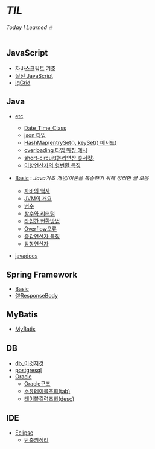 # *TIL*
*Today I Learned 🔥*
<br>
<br>

## JavaScript
* [자바스크립트 기초](https://github.com/keonmon/TIL/blob/main/JavaScript/js_basic.md)
* [실전 JavaScript](https://github.com/keonmon/TIL/tree/main/JavaScript/%EC%8B%A4%EC%A0%84JavaScript)
* [jqGrid](https://github.com/keonmon/TIL/blob/main/JavaScript/jqGrid.md)


## Java
* [etc](https://github.com/keonmon/TIL/tree/main/Java/etc)
  * [Date_Time_Class](https://github.com/keonmon/TIL/blob/main/Java/etc/Date_Time_Class.md)
  * [json 타입](https://github.com/keonmon/TIL/blob/main/Java/etc/Json.md)   
  * [HashMap(entrySet(), keySet() 메서드)](https://github.com/keonmon/TIL/blob/main/Java/etc/HashMap.md)
  * [overloading 타입 매칭 예시](https://github.com/keonmon/TIL/blob/main/Java/etc/overloadingTest.md)
  * [short-circuit(논리연산 숏서킷)](https://github.com/keonmon/TIL/blob/main/Java/etc/short-circuit.md)
  * [이항연산자의 형변환 특징](https://github.com/keonmon/TIL/blob/main/Java/etc/binaryOperator.md)
* [Basic](https://github.com/keonmon/TIL/tree/main/Java/Basic) : *Java기초 개념/이론을 복습하기 위해 정리한 글 모음* 
  * [자바의 역사](https://github.com/keonmon/TIL/blob/main/Java/Basic/history.md)
  * [JVM의 개요](https://github.com/keonmon/TIL/blob/main/Java/Basic/JVM.md)    
  * [변수](https://github.com/keonmon/TIL/blob/main/Java/Basic/variable.md)   
  * [상수와 리터럴](https://github.com/keonmon/TIL/blob/main/Java/Basic/constant_literal.md)   
  * [타입간 변환방법](https://github.com/keonmon/TIL/blob/main/Java/Basic/TypeConversion.md)   
  * [Overflow오류](https://github.com/keonmon/TIL/blob/main/Java/Basic/overflow.md)
  * [증감연산자 특징](https://github.com/keonmon/TIL/blob/main/Java/Basic/In_DecrementOperator.md)
  * [삼항연산자](https://github.com/keonmon/TIL/blob/main/Java/Basic/conditionalOperator.md)

* [javadocs](https://github.com/keonmon/TIL/blob/main/Java/Javadocs.md)


## Spring Framework
* [Basic](https://github.com/keonmon/TIL/blob/main/SpringFramework/Basic.md)
* [@ResponseBody](https://github.com/keonmon/TIL/blob/main/SpringFramework/ResponseBody.md)


## MyBatis
* [MyBatis](https://github.com/keonmon/TIL/blob/main/MyBatis/MyBatis.md)

 
## DB
* [db_이것저것](https://github.com/keonmon/TIL/blob/main/DB/db_%EC%9D%B4%EA%B2%83%EC%A0%80%EA%B2%83.md)
* [postgresql](https://github.com/keonmon/TIL/blob/main/DB/postgresql.md)
* [Oracle](https://github.com/keonmon/TIL/tree/main/DB/Oracle)
  * [Oracle구조](https://github.com/keonmon/TIL/blob/main/DB/Oracle/%EC%98%A4%EB%9D%BC%ED%81%B4%EA%B5%AC%EC%A1%B0.md)
  * [소유테이블조회(tab)](https://github.com/keonmon/TIL/blob/main/DB/Oracle/DataDictionary.md)
  * [테이블컬럼조회(desc)](https://github.com/keonmon/TIL/blob/main/DB/Oracle/describe.md)


## IDE
* [Eclipse](https://github.com/keonmon/TIL/tree/main/IDE/eclipse)
  * [단축키정리](https://github.com/keonmon/TIL/blob/main/IDE/eclipse/shortcuts.md)

